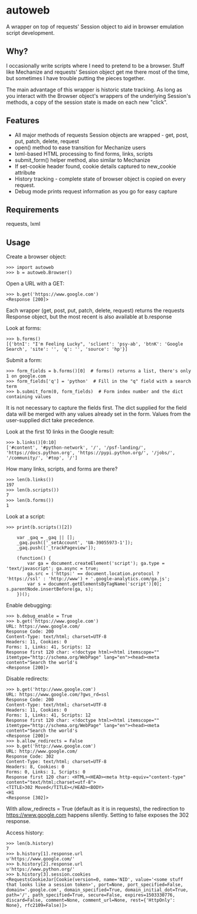 autoweb
=======

A wrapper on top of requests' Session object to aid in browser emulation script development.

Why?
----

I occasionally write scripts where I need to pretend to be a browser.  Stuff like Mechanize and requests' Session object get me there most of the time, but sometimes I have trouble putting the pieces together.
 
The main advantage of this wrapper is historic state tracking.  As long as you interact with the Browser object's wrappers of the underlying Session's methods, a copy of the session state is made on each new "click".

Features
--------

* All major methods of requests Session objects are wrapped - get, post, put, patch, delete, request
* open() method to ease transition for Mechanize users
* lxml-based HTML processing to find forms, links, scripts
* submit_form() helper method, also similar to Mechanize
* If set-cookie header found, cookie details captured to new_cookie attribute
* History tracking - complete state of browser object is copied on every request.
* Debug mode prints request information as you go for easy capture


Requirements
------------

requests, lxml

Usage
-----

Create a browser object:
```
>>> import autoweb
>>> b = autoweb.Browser()
```
    
Open a URL with a GET:
```
>>> b.get('https://www.google.com')
<Response [200]>
```
Each wrapper (get, post, put, patch, delete, request) returns the requests Response object, but the most recent is also available at b.response

Look at forms:
```
>>> b.forms()
[{'btnI': "I'm Feeling Lucky", 'sclient': 'psy-ab', 'btnK': 'Google Search', 'site': '', 'q': '', 'source': 'hp'}]
```

Submit a form:
```
>>> form_fields = b.forms()[0]  # forms() returns a list, there's only 1 on google.com
>>> form_fields['q'] = 'python'  # Fill in the "q" field with a search term
>>> b.submit_form(0, form_fields)  # Form index number and the dict containing values
```

It is not necessary to capture the fields first.  The dict supplied for the field data will be merged with any values already set in the form.  Values from the user-supplied dict take precedence.

Look at the first 10 links in the Google result:

```
>>> b.links()[0:10]
['#content', '#python-network', '/', '/psf-landing/', 'https://docs.python.org', 'https://pypi.python.org/', '/jobs/', '/community/', '#top', '/']
```

How many links, scripts, and forms are there?
```
>>> len(b.links())
197
>>> len(b.scripts())
7
>>> len(b.forms())
1
```

Look at a script:
```
>>> print(b.scripts()[2])

    var _gaq = _gaq || [];
    _gaq.push(['_setAccount', 'UA-39055973-1']);
    _gaq.push(['_trackPageview']);

    (function() {
        var ga = document.createElement('script'); ga.type = 'text/javascript'; ga.async = true;
        ga.src = ('https:' == document.location.protocol ? 'https://ssl' : 'http://www') + '.google-analytics.com/ga.js';
        var s = document.getElementsByTagName('script')[0]; s.parentNode.insertBefore(ga, s);
    })();
```

Enable debugging:
```
>>> b.debug_enable = True
>>> b.get('https://www.google.com')
URL: https://www.google.com/
Response Code: 200
Content-Type: text/html; charset=UTF-8
Headers: 11, Cookies: 0
Forms: 1, Links: 41, Scripts: 12
Response first 120 char: <!doctype html><html itemscope="" itemtype="http://schema.org/WebPage" lang="en"><head><meta content="Search the world's
<Response [200]>
```

Disable redirects:
```
>>> b.get('http://www.google.com')
URL: https://www.google.com/?gws_rd=ssl
Response Code: 200
Content-Type: text/html; charset=UTF-8
Headers: 11, Cookies: 0
Forms: 1, Links: 41, Scripts: 12
Response first 120 char: <!doctype html><html itemscope="" itemtype="http://schema.org/WebPage" lang="en"><head><meta content="Search the world's
<Response [200]>
>>> b.allow_redirects = False
>>> b.get('http://www.google.com')
URL: http://www.google.com/
Response Code: 302
Content-Type: text/html; charset=UTF-8
Headers: 8, Cookies: 0
Forms: 0, Links: 1, Scripts: 0
Response first 120 char: <HTML><HEAD><meta http-equiv="content-type" content="text/html;charset=utf-8">
<TITLE>302 Moved</TITLE></HEAD><BODY>
<H1
<Response [302]>
```

With allow_redirects = True (default as it is in requests), the redirection to https://www.google.com happens silently.  Setting to false exposes the 302 response.

Access history:
```
>>> len(b.history)
7
>>> b.history[1].response.url
u'https://www.google.com/'
>>> b.history[2].response.url
u'https://www.python.org/'
>>> b.history[3].session.cookies
<RequestsCookieJar[Cookie(version=0, name='NID', value='<some stuff that looks like a session token>', port=None, port_specified=False, domain='.google.com', domain_specified=True, domain_initial_dot=True, path='/', path_specified=True, secure=False, expires=1503330776, discard=False, comment=None, comment_url=None, rest={'HttpOnly': None}, rfc2109=False)]>
```